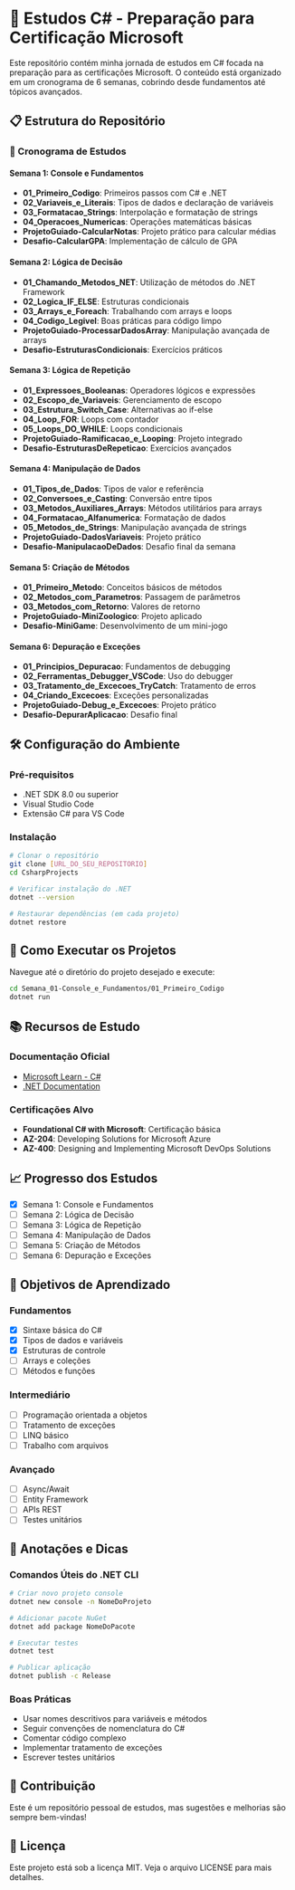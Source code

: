 # 🚀 Estudos C# - Preparação para Certificação Microsoft

Este repositório contém minha jornada de estudos em C# focada na preparação para as certificações Microsoft. O conteúdo está organizado em um cronograma de 6 semanas, cobrindo desde fundamentos até tópicos avançados.

## 📋 Estrutura do Repositório

### 📅 Cronograma de Estudos

#### **Semana 1: Console e Fundamentos**
- **01_Primeiro_Codigo**: Primeiros passos com C# e .NET
- **02_Variaveis_e_Literais**: Tipos de dados e declaração de variáveis
- **03_Formatacao_Strings**: Interpolação e formatação de strings
- **04_Operacoes_Numericas**: Operações matemáticas básicas
- **ProjetoGuiado-CalcularNotas**: Projeto prático para calcular médias
- **Desafio-CalcularGPA**: Implementação de cálculo de GPA

#### **Semana 2: Lógica de Decisão**
- **01_Chamando_Metodos_NET**: Utilização de métodos do .NET Framework
- **02_Logica_IF_ELSE**: Estruturas condicionais
- **03_Arrays_e_Foreach**: Trabalhando com arrays e loops
- **04_Codigo_Legivel**: Boas práticas para código limpo
- **ProjetoGuiado-ProcessarDadosArray**: Manipulação avançada de arrays
- **Desafio-EstruturasCondicionais**: Exercícios práticos

#### **Semana 3: Lógica de Repetição**
- **01_Expressoes_Booleanas**: Operadores lógicos e expressões
- **02_Escopo_de_Variaveis**: Gerenciamento de escopo
- **03_Estrutura_Switch_Case**: Alternativas ao if-else
- **04_Loop_FOR**: Loops com contador
- **05_Loops_DO_WHILE**: Loops condicionais
- **ProjetoGuiado-Ramificacao_e_Looping**: Projeto integrado
- **Desafio-EstruturasDeRepeticao**: Exercícios avançados

#### **Semana 4: Manipulação de Dados**
- **01_Tipos_de_Dados**: Tipos de valor e referência
- **02_Conversoes_e_Casting**: Conversão entre tipos
- **03_Metodos_Auxiliares_Arrays**: Métodos utilitários para arrays
- **04_Formatacao_Alfanumerica**: Formatação de dados
- **05_Metodos_de_Strings**: Manipulação avançada de strings
- **ProjetoGuiado-DadosVariaveis**: Projeto prático
- **Desafio-ManipulacaoDeDados**: Desafio final da semana

#### **Semana 5: Criação de Métodos**
- **01_Primeiro_Metodo**: Conceitos básicos de métodos
- **02_Metodos_com_Parametros**: Passagem de parâmetros
- **03_Metodos_com_Retorno**: Valores de retorno
- **ProjetoGuiado-MiniZoologico**: Projeto aplicado
- **Desafio-MiniGame**: Desenvolvimento de um mini-jogo

#### **Semana 6: Depuração e Exceções**
- **01_Principios_Depuracao**: Fundamentos de debugging
- **02_Ferramentas_Debugger_VSCode**: Uso do debugger
- **03_Tratamento_de_Excecoes_TryCatch**: Tratamento de erros
- **04_Criando_Excecoes**: Exceções personalizadas
- **ProjetoGuiado-Debug_e_Excecoes**: Projeto prático
- **Desafio-DepurarAplicacao**: Desafio final

## 🛠️ Configuração do Ambiente

### Pré-requisitos
- .NET SDK 8.0 ou superior
- Visual Studio Code
- Extensão C# para VS Code

### Instalação
```bash
# Clonar o repositório
git clone [URL_DO_SEU_REPOSITORIO]
cd CsharpProjects

# Verificar instalação do .NET
dotnet --version

# Restaurar dependências (em cada projeto)
dotnet restore
```

## 🚀 Como Executar os Projetos

Navegue até o diretório do projeto desejado e execute:

```bash
cd Semana_01-Console_e_Fundamentos/01_Primeiro_Codigo
dotnet run
```

## 📚 Recursos de Estudo

### Documentação Oficial
- [Microsoft Learn - C#](https://learn.microsoft.com/pt-br/dotnet/csharp/)
- [.NET Documentation](https://learn.microsoft.com/pt-br/dotnet/)

### Certificações Alvo
- **Foundational C# with Microsoft**: Certificação básica
- **AZ-204**: Developing Solutions for Microsoft Azure
- **AZ-400**: Designing and Implementing Microsoft DevOps Solutions

## 📈 Progresso dos Estudos

- [x] Semana 1: Console e Fundamentos
- [ ] Semana 2: Lógica de Decisão
- [ ] Semana 3: Lógica de Repetição
- [ ] Semana 4: Manipulação de Dados
- [ ] Semana 5: Criação de Métodos
- [ ] Semana 6: Depuração e Exceções

## 🎯 Objetivos de Aprendizado

### Fundamentos
- [x] Sintaxe básica do C#
- [x] Tipos de dados e variáveis
- [x] Estruturas de controle
- [ ] Arrays e coleções
- [ ] Métodos e funções

### Intermediário
- [ ] Programação orientada a objetos
- [ ] Tratamento de exceções
- [ ] LINQ básico
- [ ] Trabalho com arquivos

### Avançado
- [ ] Async/Await
- [ ] Entity Framework
- [ ] APIs REST
- [ ] Testes unitários

## 📝 Anotações e Dicas

### Comandos Úteis do .NET CLI
```bash
# Criar novo projeto console
dotnet new console -n NomeDoProjeto

# Adicionar pacote NuGet
dotnet add package NomeDoPacote

# Executar testes
dotnet test

# Publicar aplicação
dotnet publish -c Release
```

### Boas Práticas
- Usar nomes descritivos para variáveis e métodos
- Seguir convenções de nomenclatura do C#
- Comentar código complexo
- Implementar tratamento de exceções
- Escrever testes unitários

## 🤝 Contribuição

Este é um repositório pessoal de estudos, mas sugestões e melhorias são sempre bem-vindas!

## 📄 Licença

Este projeto está sob a licença MIT. Veja o arquivo LICENSE para mais detalhes.

